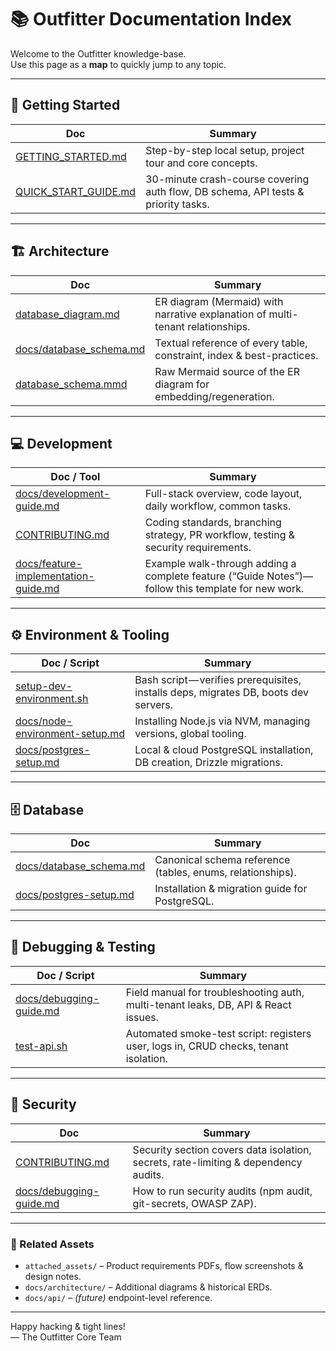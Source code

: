# 📚 Outfitter Documentation Index

Welcome to the Outfitter knowledge-base.  
Use this page as a **map** to quickly jump to any topic.

---

## 🏁 Getting Started

| Doc | Summary |
|-----|---------|
| [GETTING_STARTED.md](../GETTING_STARTED.md) | Step-by-step local setup, project tour and core concepts. |
| [QUICK_START_GUIDE.md](../QUICK_START_GUIDE.md) | 30-minute crash-course covering auth flow, DB schema, API tests & priority tasks. |

---

## 🏗️ Architecture

| Doc | Summary |
|-----|---------|
| [database_diagram.md](../database_diagram.md) | ER diagram (Mermaid) with narrative explanation of multi-tenant relationships. |
| [docs/database_schema.md](database_schema.md) | Textual reference of every table, constraint, index & best-practices. |
| [database_schema.mmd](../database_schema.mmd) | Raw Mermaid source of the ER diagram for embedding/regeneration. |

---

## 💻 Development

| Doc / Tool | Summary |
|------------|---------|
| [docs/development-guide.md](development-guide.md) | Full-stack overview, code layout, daily workflow, common tasks. |
| [CONTRIBUTING.md](../CONTRIBUTING.md) | Coding standards, branching strategy, PR workflow, testing & security requirements. |
| [docs/feature-implementation-guide.md](feature-implementation-guide.md) | Example walk-through adding a complete feature (“Guide Notes”)—follow this template for new work. |

---

## ⚙️ Environment & Tooling

| Doc / Script | Summary |
|--------------|---------|
| [setup-dev-environment.sh](../setup-dev-environment.sh) | Bash script — verifies prerequisites, installs deps, migrates DB, boots dev servers. |
| [docs/node-environment-setup.md](node-environment-setup.md) | Installing Node.js via NVM, managing versions, global tooling. |
| [docs/postgres-setup.md](postgres-setup.md) | Local & cloud PostgreSQL installation, DB creation, Drizzle migrations. |

---

## 🗄️ Database

| Doc | Summary |
|-----|---------|
| [docs/database_schema.md](database_schema.md) | Canonical schema reference (tables, enums, relationships). |
| [docs/postgres-setup.md](postgres-setup.md) | Installation & migration guide for PostgreSQL. |

---

## 🐞 Debugging & Testing

| Doc / Script | Summary |
|--------------|---------|
| [docs/debugging-guide.md](debugging-guide.md) | Field manual for troubleshooting auth, multi-tenant leaks, DB, API & React issues. |
| [test-api.sh](../test-api.sh) | Automated smoke-test script: registers user, logs in, CRUD checks, tenant isolation. |

---

## 🔐 Security

| Doc | Summary |
|-----|---------|
| [CONTRIBUTING.md](../CONTRIBUTING.md#6-security-considerations) | Security section covers data isolation, secrets, rate-limiting & dependency audits. |
| [docs/debugging-guide.md](debugging-guide.md#7-security-auditing) | How to run security audits (npm audit, git-secrets, OWASP ZAP). |

---

### 📎 Related Assets

* `attached_assets/` – Product requirements PDFs, flow screenshots & design notes.
* `docs/architecture/` – Additional diagrams & historical ERDs.
* `docs/api/` – *(future)* endpoint-level reference.

---

Happy hacking & tight lines!  
— The Outfitter Core Team
